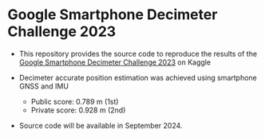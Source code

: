 # Google Smartphone Decimeter Challenge 2023
- This repository provides the source code to reproduce the results of the [Google Smartphone Decimeter Challenge 2023](https://www.kaggle.com/competitions/smartphone-decimeter-2023) on Kaggle

- Decimeter accurate position estimation was achieved using smartphone GNSS and IMU
  - Public score: 0.789 m (1st)
  - Private score:  0.928 m (2nd)
- Source code will be available in September 2024.